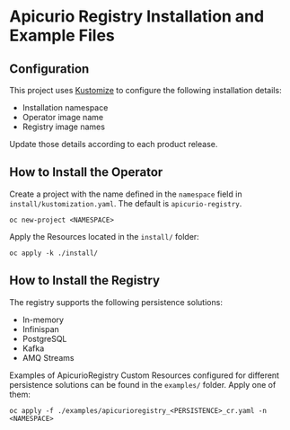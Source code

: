 # Apicurio Registry Installation and Example Files

## Configuration

This project uses [Kustomize](https://kustomize.io/) to configure the following installation details:

* Installation namespace
* Operator image name
* Registry image names

Update those details according to each product release.

## How to Install the Operator

Create a project with the name defined in the `namespace` field in `install/kustomization.yaml`. The default is `apicurio-registry`.

```
oc new-project <NAMESPACE>
```

Apply the Resources located in the `install/` folder:

```
oc apply -k ./install/
```

## How to Install the Registry

The registry supports the following persistence solutions:

* In-memory
* Infinispan
* PostgreSQL
* Kafka
* AMQ Streams

Examples of ApicurioRegistry Custom Resources configured for different persistence solutions can be found in the `examples/` folder. Apply one of them:

```
oc apply -f ./examples/apicurioregistry_<PERSISTENCE>_cr.yaml -n <NAMESPACE>
```
